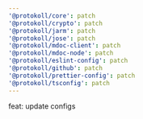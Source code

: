 ```yaml
---
'@protokoll/core': patch
'@protokoll/crypto': patch
'@protokoll/jarm': patch
'@protokoll/jose': patch
'@protokoll/mdoc-client': patch
'@protokoll/mdoc-node': patch
'@protokoll/eslint-config': patch
'@protokoll/github': patch
'@protokoll/prettier-config': patch
'@protokoll/tsconfig': patch
---
```


feat: update configs
